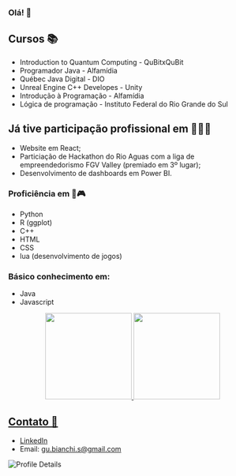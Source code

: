 ### Olá! 👋

## Cursos 📚
- Introduction to Quantum Computing - QuBitxQuBit
- Programador Java - Alfamídia
- Québec Java Digital - DIO
- Unreal Engine C++ Developes - Unity
- Introdução à Programação - Alfamídia
- Lógica de programação - Instituto Federal do Rio Grande do Sul

## Já tive participação profissional em 👨‍💻🚀
- Website em React;
- Particiação de Hackathon do Rio Aguas com a liga de empreendedorismo FGV Valley (premiado em 3º lugar);
- Desenvolvimento de dashboards em Power BI.

### Proficiência em 🤖🎮
- Python
- R (ggplot)
- C++
- HTML
- CSS
- lua (desenvolvimento de jogos)

### Básico conhecimento em:
- Java
- Javascript
<div>
  <p align = center>
    <a href = "https://github.com/gustyper">
    <img height = "175px" src = "https://github-readme-stats.vercel.app/api?username=gustyper&show_icons=true&theme=highcontrast">
    <img height = "175px" src = "https://github-readme-stats.vercel.app/api/top-langs/?username=gustyper&layout=compact&theme=highcontrast">
  </p>
</div>

## Contato 📲
- [LinkedIn](www.linkedin.com/in/gustavobianchidasilva)
- Email: gu.bianchi.s@gmail.com

![Profile Details](http://github-profile-summary-cards.vercel.app/api/cards/profile-details?username=gustyper&theme=dracula)


